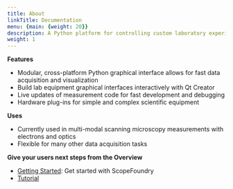 ```yaml
---
title: About
linkTitle: Documentation
menu: {main: {weight: 20}}
description: A Python platform for controlling custom laboratory experiments and visualizing scientific data.
weight: 1
---
```


**Features**

* Modular, cross-platform Python graphical interface allows for fast data acquisition and visualization
* Build lab equipment graphical interfaces interactively with Qt Creator
* Live updates of measurement code for fast development and debugging
* Hardware plug-ins for simple and complex scientific equipment

**Uses**
* Currently used in multi-modal scanning microscopy measurements with electrons and optics
* Flexible for many other data acquisition tasks

**Give your users next steps from the Overview**

- [Getting Started](/docs/1_getting-started): Get started with ScopeFoundry
- [Tutorial](/docs/10_tutorials)
